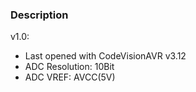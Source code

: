 ### Description

v1.0:
- Last opened with CodeVisionAVR v3.12
- ADC Resolution: 10Bit
- ADC VREF: AVCC(5V)